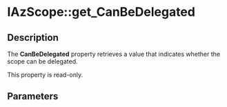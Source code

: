 # IAzScope::get_CanBeDelegated

## Description

The **CanBeDelegated** property retrieves a value that indicates whether the scope can be delegated.

This property is read-only.

## Parameters